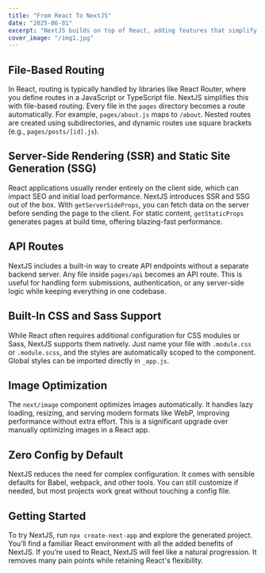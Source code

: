 ```yaml
---
title: "From React To NextJS"
date: "2025-06-01"
excerpt: "NextJS builds on top of React, adding features that simplify the development of modern web applications."
cover_image: "/img1.jpg"
---
```


## File-Based Routing

In React, routing is typically handled by libraries like React Router, where you define routes in a JavaScript or TypeScript file. NextJS simplifies this with file-based routing. Every file in the `pages` directory becomes a route automatically. For example, `pages/about.js` maps to `/about`. Nested routes are created using subdirectories, and dynamic routes use square brackets (e.g., `pages/posts/[id].js`).

## Server-Side Rendering (SSR) and Static Site Generation (SSG)

React applications usually render entirely on the client side, which can impact SEO and initial load performance. NextJS introduces SSR and SSG out of the box. With `getServerSideProps`, you can fetch data on the server before sending the page to the client. For static content, `getStaticProps` generates pages at build time, offering blazing-fast performance.

## API Routes

NextJS includes a built-in way to create API endpoints without a separate backend server. Any file inside `pages/api` becomes an API route. This is useful for handling form submissions, authentication, or any server-side logic while keeping everything in one codebase.

## Built-In CSS and Sass Support

While React often requires additional configuration for CSS modules or Sass, NextJS supports them natively. Just name your file with `.module.css` or `.module.scss`, and the styles are automatically scoped to the component. Global styles can be imported directly in `_app.js`.

## Image Optimization

The `next/image` component optimizes images automatically. It handles lazy loading, resizing, and serving modern formats like WebP, improving performance without extra effort. This is a significant upgrade over manually optimizing images in a React app.

## Zero Config by Default

NextJS reduces the need for complex configuration. It comes with sensible defaults for Babel, webpack, and other tools. You can still customize if needed, but most projects work great without touching a config file.

## Getting Started

To try NextJS, run `npx create-next-app` and explore the generated project. You’ll find a familiar React environment with all the added benefits of NextJS. If you’re used to React, NextJS will feel like a natural progression. It removes many pain points while retaining React's flexibility.
